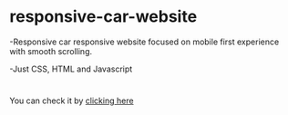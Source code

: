 # responsive-car-website


-Responsive car responsive website focused on mobile first experience with smooth scrolling. 

-Just CSS, HTML and Javascript
#
You can check it by [clicking here](https://ogabrielportela.github.io/responsive-car-website/)
